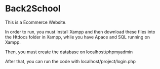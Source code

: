 # Back2School
This is a Ecommerce Website.

In order to run, you must install Xampp and then download these files into the Htdocs folder in Xampp, while you have Apace and SQL running on Xampp.

Then, you must create the database on localhost/phpmyadmin

After that, you can run the code with localhost/project/login.php
